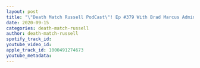 ```yaml
---
layout: post
title: "\"Death Match Russell PodCast\"! Ep #379 With Brad Marcus Admin Team Of Pro Wrestling Junkies Tune in!"
date: 2020-09-15
categories: death-match-russell
author: death-match-russell
spotify_track_id: 
youtube_video_id: 
apple_track_id: 1000491274673
youtube_metadata: 
---
```

